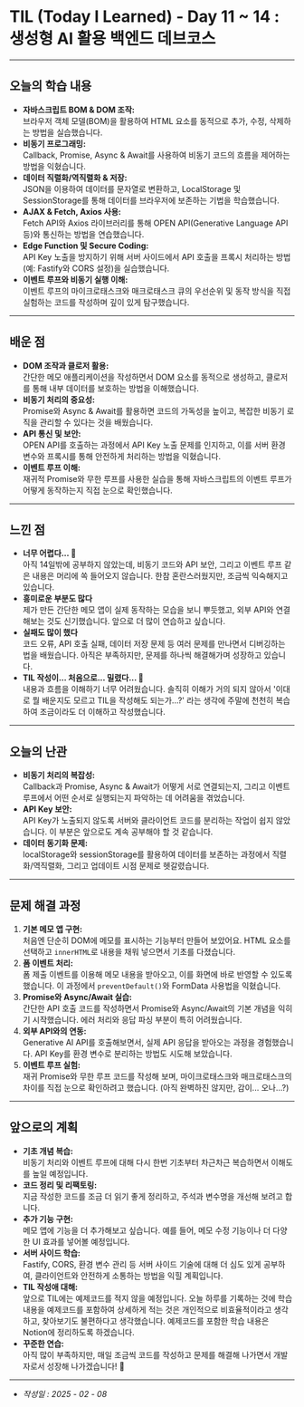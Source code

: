 # TIL (Today I Learned) - Day 11 ~ 14 : 생성형 AI 활용 백엔드 데브코스

---

## 오늘의 학습 내용

- **자바스크립트 BOM & DOM 조작:**  
  브라우저 객체 모델(BOM)을 활용하여 HTML 요소를 동적으로 추가, 수정, 삭제하는 방법을 실습했습니다.
- **비동기 프로그래밍:**  
  Callback, Promise, Async & Await를 사용하여 비동기 코드의 흐름을 제어하는 방법을 익혔습니다.
- **데이터 직렬화/역직렬화 & 저장:**  
  JSON을 이용하여 데이터를 문자열로 변환하고, LocalStorage 및 SessionStorage를 통해 데이터를 브라우저에 보존하는 기법을 학습했습니다.
- **AJAX & Fetch, Axios 사용:**  
  Fetch API와 Axios 라이브러리를 통해 OPEN API(Generative Language API 등)와 통신하는 방법을 연습했습니다.
- **Edge Function 및 Secure Coding:**  
  API Key 노출을 방지하기 위해 서버 사이드에서 API 호출을 프록시 처리하는 방법(예: Fastify와 CORS 설정)을 실습했습니다.
- **이벤트 루프와 비동기 실행 이해:**  
  이벤트 루프의 마이크로태스크와 매크로태스크 큐의 우선순위 및 동작 방식을 직접 실험하는 코드를 작성하며 깊이 있게 탐구했습니다.

---

## 배운 점

- **DOM 조작과 클로저 활용:**  
  간단한 메모 애플리케이션을 작성하면서 DOM 요소를 동적으로 생성하고, 클로저를 통해 내부 데이터를 보호하는 방법을 이해했습니다.
- **비동기 처리의 중요성:**  
  Promise와 Async & Await를 활용하면 코드의 가독성을 높이고, 복잡한 비동기 로직을 관리할 수 있다는 것을 배웠습니다.
- **API 통신 및 보안:**  
  OPEN API를 호출하는 과정에서 API Key 노출 문제를 인지하고, 이를 서버 환경 변수와 프록시를 통해 안전하게 처리하는 방법을 익혔습니다.
- **이벤트 루프 이해:**  
  재귀적 Promise와 무한 루프를 사용한 실습을 통해 자바스크립트의 이벤트 루프가 어떻게 동작하는지 직접 눈으로 확인했습니다.

---

## 느낀 점

- **너무 어렵다… 🤮**  
  아직 14일밖에 공부하지 않았는데, 비동기 코드와 API 보안, 그리고 이벤트 루프 같은 내용은 머리에 쏙 들어오지 않습니다. 한참 혼란스러웠지만, 조금씩 익숙해지고 있습니다.
- **흥미로운 부분도 많다**  
  제가 만든 간단한 메모 앱이 실제 동작하는 모습을 보니 뿌듯했고, 외부 API와 연결해보는 것도 신기했습니다. 앞으로 더 많이 연습하고 싶습니다.
- **실패도 많이 했다**  
  코드 오류, API 호출 실패, 데이터 저장 문제 등 여러 문제를 만나면서 디버깅하는 법을 배웠습니다. 아직은 부족하지만, 문제를 하나씩 해결해가며 성장하고 있습니다.
- **TIL 작성이... 처음으로... 밀렸다... 💢**  
  내용과 흐름을 이해하기 너무 어려웠습니다. 솔직히 이해가 거의 되지 않아서 '이대로 뭘 배운지도 모르고 TIL을 작성해도 되는가...?' 라는 생각에 주말에 천천히 복습하여 조금이라도 더 이해하고 작성했습니다.
---

## 오늘의 난관

- **비동기 처리의 복잡성:**  
  Callback과 Promise, Async & Await가 어떻게 서로 연결되는지, 그리고 이벤트 루프에서 어떤 순서로 실행되는지 파악하는 데 어려움을 겪었습니다.
- **API Key 보안:**  
  API Key가 노출되지 않도록 서버와 클라이언트 코드를 분리하는 작업이 쉽지 않았습니다. 이 부분은 앞으로도 계속 공부해야 할 것 같습니다.
- **데이터 동기화 문제:**  
  localStorage와 sessionStorage를 활용하여 데이터를 보존하는 과정에서 직렬화/역직렬화, 그리고 업데이트 시점 문제로 헷갈렸습니다.

---

## 문제 해결 과정

1. **기본 메모 앱 구현:**  
   처음엔 단순히 DOM에 메모를 표시하는 기능부터 만들어 보았어요. HTML 요소를 선택하고 `innerHTML`로 내용을 채워 넣으면서 기초를 다졌습니다.
2. **폼 이벤트 처리:**  
   폼 제출 이벤트를 이용해 메모 내용을 받아오고, 이를 화면에 바로 반영할 수 있도록 했습니다. 이 과정에서 `preventDefault()`와 FormData 사용법을 익혔습니다.
3. **Promise와 Async/Await 실습:**  
   간단한 API 호출 코드를 작성하면서 Promise와 Async/Await의 기본 개념을 익히기 시작했습니다. 에러 처리와 응답 파싱 부분이 특히 어려웠습니다.
4. **외부 API와의 연동:**  
   Generative AI API를 호출해보면서, 실제 API 응답을 받아오는 과정을 경험했습니다. API Key를 환경 변수로 분리하는 방법도 시도해 보았습니다.
5. **이벤트 루프 실험:**  
   재귀 Promise와 무한 루프 코드를 작성해 보며, 마이크로태스크와 매크로태스크의 차이를 직접 눈으로 확인하려고 했습니다. (아직 완벽하진 않지만, 감이... 오나...?)

---

## 앞으로의 계획

- **기초 개념 복습:**  
  비동기 처리와 이벤트 루프에 대해 다시 한번 기초부터 차근차근 복습하면서 이해도를 높일 예정입니다.
- **코드 정리 및 리팩토링:**  
  지금 작성한 코드를 조금 더 읽기 좋게 정리하고, 주석과 변수명을 개선해 보려고 합니다.
- **추가 기능 구현:**  
  메모 앱에 기능을 더 추가해보고 싶습니다. 예를 들어, 메모 수정 기능이나 더 다양한 UI 효과를 넣어볼 예정입니다.
- **서버 사이드 학습:**  
  Fastify, CORS, 환경 변수 관리 등 서버 사이드 기술에 대해 더 심도 있게 공부하여, 클라이언트와 안전하게 소통하는 방법을 익힐 계획입니다.
- **TIL 작성애 대해:**  
  앞으로 TIL에는 예제코드를 적지 않을 예정입니다. 오늘 하루를 기록하는 것에 학습 내용을 예제코드를 포함하여 상세하게 적는 것은 개인적으로 비효율적이라고 생각하고, 찾아보기도 불편하다고 생각했습니다. 예제코드를 포함한 학습 내용은 Notion에 정리하도록 하겠습니다.
- **꾸준한 연습:**  
  아직 많이 부족하지만, 매일 조금씩 코드를 작성하고 문제를 해결해 나가면서 개발자로서 성장해 나가겠습니다! 😤

---

- _작성일 : 2025 - 02 - 08_
